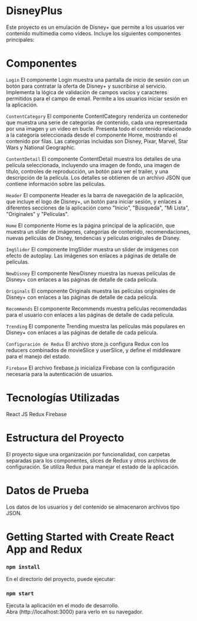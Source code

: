 # DisneyPlus

Este proyecto es un emulación de Disney+ que permite a los usuarios ver contenido multimedia como videos. Incluye los siguientes componentes principales:

# Componentes

`Login`
El componente Login muestra una pantalla de inicio de sesión con un botón para contratar la oferta de Disney+ y suscribirse al servicio.
Implementa la lógica de validación de campos vacíos y caracteres permitidos para el campo de email. Permite a los usuarios iniciar sesión en la aplicación.

`ContentCategory`
El componente ContentCategory renderiza un contenedor que muestra una serie de categorías de contenido, cada una representada por una imagen y un video en bucle. Presenta todo el contenido relacionado a la categoría seleccionada desde el componente Home, mostrando el contenido por filas. Las categorías incluidas son Disney, Pixar, Marvel, Star Wars y National Geographic.

`ContentDetail`
El componente ContentDetail muestra los detalles de una película seleccionada, incluyendo una imagen de fondo, una imagen de título, controles de reproducción, un botón para ver el trailer, y una descripción de la película. Los detalles se obtienen de un archivo JSON que contiene información sobre las películas.

`Header`
El componente Header es la barra de navegación de la aplicación, que incluye el logo de Disney+, un botón para iniciar sesión, y enlaces a diferentes secciones de la aplicación como "Inicio", "Búsqueda", "Mi Lista", "Originales" y "Películas".

`Home`
El componente Home es la página principal de la aplicación, que muestra un slider de imágenes, categorías de contenido, recomendaciones, nuevas películas de Disney, tendencias y películas originales de Disney.

`ImgSlider`
El componente ImgSlider muestra un slider de imágenes con efecto de autoplay. Las imágenes son enlaces a páginas de detalle de películas.

`NewDisney`
El componente NewDisney muestra las nuevas películas de Disney+ con enlaces a las páginas de detalle de cada película.

`Originals`
El componente Originals muestra las películas originales de Disney+ con enlaces a las páginas de detalle de cada película.

`Recommends`
El componente Recommends muestra películas recomendadas para el usuario con enlaces a las páginas de detalle de cada película.

`Trending`
El componente Trending muestra las películas más populares en Disney+ con enlaces a las páginas de detalle de cada película.

`Configuración de Redux`
El archivo store.js configura Redux con los reducers combinados de movieSlice y userSlice, y define el middleware para el manejo del estado.

`Firebase`
El archivo firebase.js inicializa Firebase con la configuración necesaria para la autenticación de usuarios.

# Tecnologías Utilizadas

React JS
Redux
Firebase

# Estructura del Proyecto

El proyecto sigue una organización por funcionalidad, con carpetas separadas para los componentes, slices de Redux y otros archivos de configuración. Se utiliza Redux para manejar el estado de la aplicación.

# Datos de Prueba

Los datos de los usuarios y del contenido se almacenaron archivos tipo JSON.

# Getting Started with Create React App and Redux

### `npm install`

En el directorio del proyecto, puede ejecutar:

### `npm start`

Ejecuta la aplicación en el modo de desarrollo.\
Abra (http://localhost:3000) para verlo en su navegador.
